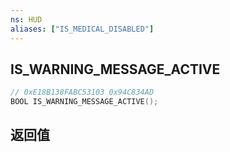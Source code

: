 ```yaml
---
ns: HUD
aliases: ["IS_MEDICAL_DISABLED"]
---
```

## IS_WARNING_MESSAGE_ACTIVE

```c
// 0xE18B138FABC53103 0x94C834AD
BOOL IS_WARNING_MESSAGE_ACTIVE();
```


## 返回值
